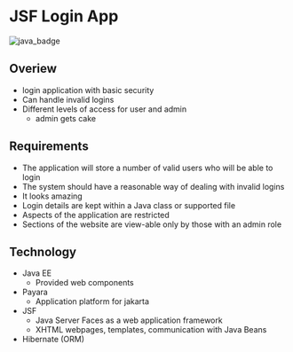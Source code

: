 # JSF  Login App
![java_badge](https://img.shields.io/badge/-Java-lightgrey?style=for-the-badge&logo=appveyor)

## Overiew
- login application with basic security
- Can handle invalid logins
- Different levels of access for user and admin
  - admin gets cake
  
## Requirements
- The application will store a number of valid users who will be able to login
- The system should have a reasonable way of dealing with invalid logins
- It looks amazing
- Login details are kept within a Java class or supported file
- Aspects of the application are restricted
- Sections of the website are view-able only by those with an admin role
  
## Technology
- Java EE
  - Provided web components
- Payara
  - Application platform for jakarta
- JSF
  - Java Server Faces as a web application framework
  - XHTML webpages, templates, communication with Java Beans
- Hibernate (ORM)
